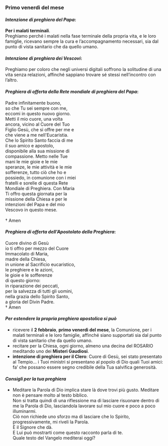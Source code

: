 
### Primo venerdì del mese

#### *Intenzione di preghiera del Papa*:
**Per i malati terminali**.<br>Preghiamo perché i malati nella fase terminale della propria vita, e le loro famiglie, ricevano sempre la cura e l’accompagnamento necessari, sia dal punto di vista sanitario che da quello umano.

#### *Intenzione di preghiera dei Vescovi*:
Preghiamo per coloro che negli universi digitali soffrono la solitudine di una vita senza relazioni, affinché sappiano trovare sé stessi nell’incontro con l’altro.

#### *Preghiera di offerta della Rete mondiale di preghiera del Papa*:
Padre infinitamente buono,<br>so che Tu sei sempre con me,<br>eccomi in questo nuovo giorno.<br>Metti il mio cuore, una volta<br>ancora, vicino al Cuore del Tuo<br>Figlio Gesù, che si offre per me e<br>che viene a me nell'Eucaristia.<br>Che lo Spirito Santo faccia di me<br>il suo amico e apostolo,<br>disponibile alla sua missione di<br>compassione. Metto nelle Tue<br>mani le mie gioie e le mie<br>speranze, le mie attività e le mie<br>sofferenze, tutto ciò che ho e<br>possiedo, in comunione con i miei<br>fratelli e sorelle di questa Rete<br>Mondiale di Preghiera. Con Maria<br>Ti offro questa giornata per la<br>missione della Chiesa e per le<br>intenzioni del Papa e del mio<br>Vescovo in questo mese.<br><br>† Amen

#### *Preghiera di offerta dell'Apostolato della Preghiera*:
Cuore divino di Gesù<br>io ti offro per mezzo del Cuore<br>Immacolato di Maria,<br>madre della Chiesa,<br>in unione al Sacrificio eucaristico,<br>le preghiere e le azioni,<br>le gioie e le sofferenze<br>di questo giorno:<br>in riparazione dei peccati,<br>per la salvezza di tutti gli uomini,<br>nella grazia dello Spirito Santo,<br>a gloria del Divin Padre.<br>† Amen

#### *Per estendere la propria preghiera apostolica si può*
- ricevere il **2 febbraio**, **primo venerdì del mese**, la Comunione, per i malati terminali e le loro famiglie, affinché siano supportati sia dal punto di vista sanitario che da quello umano.
- recitare per la Chiesa, ogni giorno, almeno una decina del ROSARIO meditando uno dei **Misteri Gaudiosi**.
- **intenzione di preghiera per il Clero**: Cuore di Gesù, sei stato presentato al Tempio... i Tuoi ministri si presentano al popolo di Dio quali Tuoi amici: fa’ che possano essere segno credibile della Tua salvifica generosità.

#### *Consigli per la tua preghiera*

- Meditare la Parola di Dio implica stare là dove trovi più gusto.
Meditare non è pensare molto al testo biblico.<br>Non si tratta quindi di una riflessione ma di lasciare risuonare dentro di me la Parola di Dio, lasciandola lavorare sul mio cuore e poco a poco illuminarmi.<br>Ciò non richiede uno sforzo ma di lasciare che lo Spirito, progressivamente, mi riveli la Parola.<br>È il Signore che dà.<br>E Lui può mostrarti come questo racconto parla di te.<br>Quale testo del Vangelo mediterai oggi?